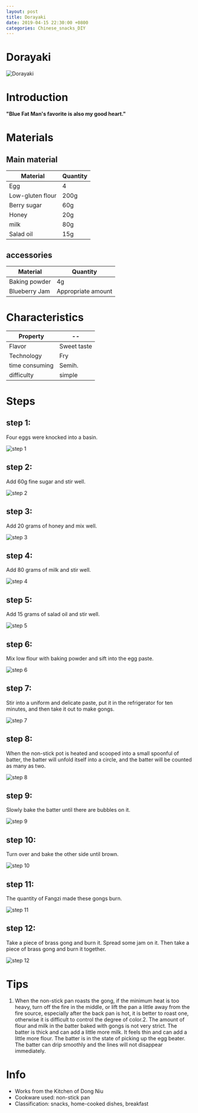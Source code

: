 ```yaml
---
layout: post
title: Dorayaki
date: 2019-04-15 22:30:00 +0800
categories: Chinese_snacks_DIY
---
```


# Dorayaki

![Dorayaki]({{site.baseurl}}/img/437228/437228.jpg)

# Introduction

**"Blue Fat Man's favorite is also my good heart."**

# Materials


## Main material

Material|Quantity
--|--
Egg|4
Low-gluten flour|200g
Berry sugar|60g
Honey|20g
milk|80g
Salad oil|15g

## accessories

Material|Quantity
--|--
Baking powder|4g
Blueberry Jam|Appropriate amount

# Characteristics

Property|--
--|--
Flavor|Sweet taste
Technology|Fry
time consuming|Semih.
difficulty|simple

# Steps

## step 1:

Four eggs were knocked into a basin.

![step 1]({{site.baseurl}}/img/437228/1.jpg)

## step 2:

Add 60g fine sugar and stir well.

![step 2]({{site.baseurl}}/img/437228/2.jpg)

## step 3:

Add 20 grams of honey and mix well.

![step 3]({{site.baseurl}}/img/437228/3.jpg)

## step 4:

Add 80 grams of milk and stir well.

![step 4]({{site.baseurl}}/img/437228/4.jpg)

## step 5:

Add 15 grams of salad oil and stir well.

![step 5]({{site.baseurl}}/img/437228/5.jpg)

## step 6:

Mix low flour with baking powder and sift into the egg paste.

![step 6]({{site.baseurl}}/img/437228/6.jpg)

## step 7:

Stir into a uniform and delicate paste, put it in the refrigerator for ten minutes, and then take it out to make gongs.

![step 7]({{site.baseurl}}/img/437228/7.jpg)

## step 8:

When the non-stick pot is heated and scooped into a small spoonful of batter, the batter will unfold itself into a circle, and the batter will be counted as many as two.

![step 8]({{site.baseurl}}/img/437228/8.jpg)

## step 9:

Slowly bake the batter until there are bubbles on it.

![step 9]({{site.baseurl}}/img/437228/9.jpg)

## step 10:

Turn over and bake the other side until brown.

![step 10]({{site.baseurl}}/img/437228/10.jpg)

## step 11:

The quantity of Fangzi made these gongs burn.

![step 11]({{site.baseurl}}/img/437228/11.jpg)

## step 12:

Take a piece of brass gong and burn it. Spread some jam on it. Then take a piece of brass gong and burn it together.

![step 12]({{site.baseurl}}/img/437228/12.jpg)

# Tips

1. When the non-stick pan roasts the gong, if the minimum heat is too heavy, turn off the fire in the middle, or lift the pan a little away from the fire source, especially after the back pan is hot, it is better to roast one, otherwise it is difficult to control the degree of color.2. The amount of flour and milk in the batter baked with gongs is not very strict. The batter is thick and can add a little more milk. It feels thin and can add a little more flour. The batter is in the state of picking up the egg beater. The batter can drip smoothly and the lines will not disappear immediately.

# Info

- Works from the Kitchen of Dong Niu
- Cookware used: non-stick pan
- Classification: snacks, home-cooked dishes, breakfast